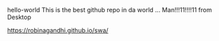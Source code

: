 hello-world
This is the best github repo in da world ... Man!!!11!!!!11 from Desktop

https://robinagandhi.github.io/swa/